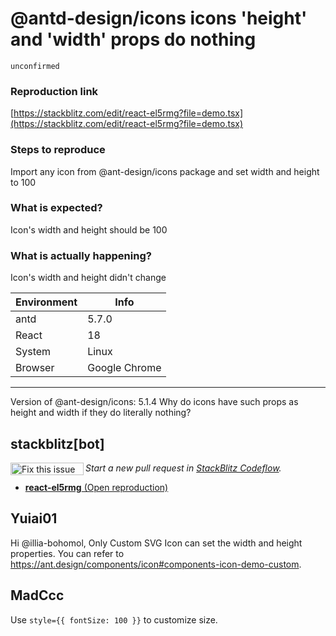 # @antd-design/icons icons 'height' and 'width' props do nothing

`unconfirmed`

### Reproduction link

[https://stackblitz.com/edit/react-el5rmg?file=demo.tsx](https://stackblitz.com/edit/react-el5rmg?file=demo.tsx)

### Steps to reproduce

Import any icon from @ant-design/icons package and set width and height to 100

### What is expected?

Icon's width and height should be 100

### What is actually happening?

Icon's width and height didn't change

| Environment | Info          |
| ----------- | ------------- |
| antd        | 5.7.0         |
| React       | 18            |
| System      | Linux         |
| Browser     | Google Chrome |

---

Version of @ant-design/icons: 5.1.4
Why do icons have such props as height and width if they do literally nothing?

<!-- generated by ant-design-issue-helper. DO NOT REMOVE -->

## stackblitz[bot]

<a href='https://stackblitz.com/~/github.com/ant-design/ant-design/issues/43591?repros=react-el5rmg'><img src='https://developer.stackblitz.com/img/fix_this_issue_small.svg' alt='Fix this issue in StackBlitz Codeflow' align='left' width='117' height='20'></a> _Start a new pull request in [StackBlitz Codeflow](https://stackblitz.com/~/github.com/ant-design/ant-design/issues/43591?repros=react-el5rmg)._

- [**react-el5rmg** (Open reproduction)](https://stackblitz.com/edit/react-el5rmg?issueRepo=ant-design/ant-design&issueNumber=43591)

## Yuiai01

Hi @illia-bohomol, Only Custom SVG Icon can set the width and height properties. You can refer to https://ant.design/components/icon#components-icon-demo-custom.

## MadCcc

Use `style={{ fontSize: 100 }}` to customize size.
